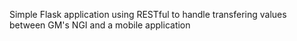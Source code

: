 Simple Flask application using RESTful to handle transfering values between GM's
NGI and a mobile application
